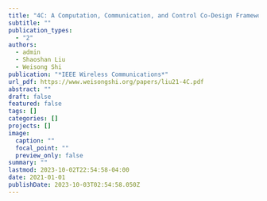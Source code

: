 ```yaml
---
title: "4C: A Computation, Communication, and Control Co-Design Framework for CAVs"
subtitle: ""
publication_types:
  - "2"
authors:
  - admin
  - Shaoshan Liu
  - Weisong Shi
publication: "*IEEE Wireless Communications*"
url_pdf: https://www.weisongshi.org/papers/liu21-4C.pdf
abstract: ""
draft: false
featured: false
tags: []
categories: []
projects: []
image:
  caption: ""
  focal_point: ""
  preview_only: false
summary: ""
lastmod: 2023-10-02T22:54:58-04:00
date: 2021-01-01
publishDate: 2023-10-03T02:54:58.050Z
---
```

